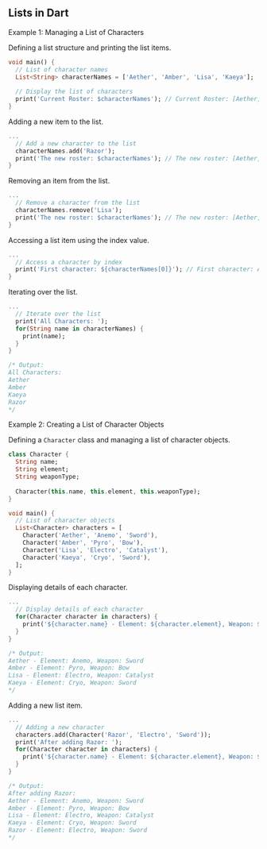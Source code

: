 ## Lists in Dart
Example 1: Managing a List of Characters

Defining a list structure and printing the list items.
```dart
void main() {
  // List of character names
  List<String> characterNames = ['Aether', 'Amber', 'Lisa', 'Kaeya'];
  
  // Display the list of characters
  print('Current Roster: $characterNames'); // Current Roster: [Aether, Amber, Lisa, Kaeya]
}
```
Adding a new item to the list.
```dart
...
  // Add a new character to the list
  characterNames.add('Razor');
  print('The new roster: $characterNames'); // The new roster: [Aether, Amber, Lisa, Kaeya, Razor]
}
```
Removing an item from the list.
```dart
...
  // Remove a character from the list
  characterNames.remove('Lisa');
  print('The new roster: $characterNames'); // The new roster: [Aether, Amber, Kaeya, Razor]
}
```
Accessing a list item using the index value.
```dart
...
  // Access a character by index
  print('First character: ${characterNames[0]}'); // First character: Aether
}
```
Iterating over the list.
```dart
...
  // Iterate over the list
  print('All Characters: ');
  for(String name in characterNames) {
    print(name);
  }
}

/* Output:
All Characters: 
Aether
Amber
Kaeya
Razor
*/
```

Example 2: Creating a List of Character Objects

Defining a `Character` class and managing a list of character objects.
```dart
class Character {
  String name;
  String element;
  String weaponType;
  
  Character(this.name, this.element, this.weaponType);
}

void main() {
  // List of character objects
  List<Character> characters = [
    Character('Aether', 'Anemo', 'Sword'),
    Character('Amber', 'Pyro', 'Bow'),
    Character('Lisa', 'Electro', 'Catalyst'),
    Character('Kaeya', 'Cryo', 'Sword'),
  ];
}
```
Displaying details of each character.
```dart
...
  // Display details of each character
  for(Character character in characters) {
    print('${character.name} - Element: ${character.element}, Weapon: ${character.weaponType}');
  }
}

/* Output:
Aether - Element: Anemo, Weapon: Sword
Amber - Element: Pyro, Weapon: Bow
Lisa - Element: Electro, Weapon: Catalyst
Kaeya - Element: Cryo, Weapon: Sword
*/
```
Adding a new list item.
```dart
...
  // Adding a new character
  characters.add(Character('Razor', 'Electro', 'Sword'));
  print('After adding Razor: ');
  for(Character character in characters) {
    print('${character.name} - Element: ${character.element}, Weapon: ${character.weaponType}');
  }
}

/* Output:
After adding Razor: 
Aether - Element: Anemo, Weapon: Sword
Amber - Element: Pyro, Weapon: Bow
Lisa - Element: Electro, Weapon: Catalyst
Kaeya - Element: Cryo, Weapon: Sword
Razor - Element: Electro, Weapon: Sword
*/
```
